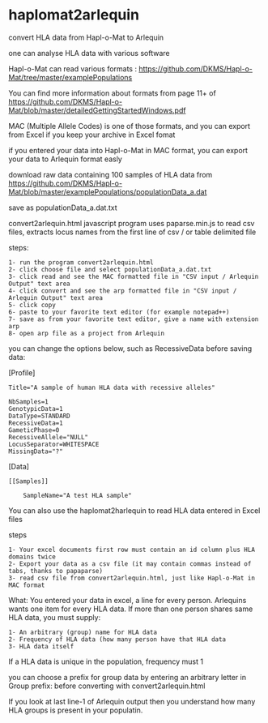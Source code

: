 # haplomat2arlequin
convert HLA data from Hapl-o-Mat to Arlequin

one can analyse HLA data with various software

Hapl-o-Mat can read various formats : https://github.com/DKMS/Hapl-o-Mat/tree/master/examplePopulations

You can find more information about formats from page 11+ of https://github.com/DKMS/Hapl-o-Mat/blob/master/detailedGettingStartedWindows.pdf

MAC (Multiple Allele Codes) is one of those formats, and you can export from Excel if you keep your archive in Excel fomat


if you entered your data into Hapl-o-Mat in MAC format, you can export your data to Arlequin format easly

download raw data containing 100 samples of HLA data from https://github.com/DKMS/Hapl-o-Mat/blob/master/examplePopulations/populationData_a.dat

save as populationData_a.dat.txt

convert2arlequin.html javascript program uses paparse.min.js to read csv files, extracts locus names from the first line of csv / or table delimited file

steps:

	1- run the program convert2arlequin.html
	2- click choose file and select populationData_a.dat.txt
	3- click read and see the MAC formatted file in "CSV input / Arlequin Output" text area
	4- click convert and see the arp formatted file in "CSV input / Arlequin Output" text area
	5- click copy
	6- paste to your favorite text editor (for example notepad++)
	7- save as from your favorite text editor, give a name with extension arp
	8- open arp file as a project from Arlequin

you can change the options below, such as 	RecessiveData before saving data:

[Profile] 

	Title="A sample of human HLA data with recessive alleles"

	NbSamples=1
	GenotypicData=1
	DataType=STANDARD
	RecessiveData=1
	GameticPhase=0
	RecessiveAllele="NULL"
	LocusSeparator=WHITESPACE
	MissingData="?"

[Data]

	[[Samples]]

		SampleName="A test HLA sample"
    

You can also use the haplomat2harlequin to read HLA data entered in Excel files

steps

	1- Your excel documents first row must contain an id column plus HLA domains twice
	2- Export your data as a csv file (it may contain commas instead of tabs, thanks to papaparse)
	3- read csv file from convert2arlequin.html, just like Hapl-o-Mat in MAC format

What:
You entered your data in excel, a line for every person. Arlequins wants one item for every HLA data. If more than one person shares same HLA data, you must supply:

	1- An arbitrary (group) name for HLA data
	2- Frequency of HLA data (how many person have that HLA data
	3- HLA data itself
If a HLA data is unique in the population, frequency must 1 

you can choose a prefix for group data by entering an arbitrary letter in Group prefix: before converting with convert2arlequin.html

If you look at last line-1 of Arlequin output  then you understand how many HLA groups is present in your populatin.
